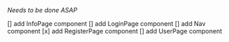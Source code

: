 *Needs to be done ASAP*

[] add InfoPage component 
[] add LoginPage component 
[] add Nav component 
[x] add RegisterPage component 
[] add UserPage component 